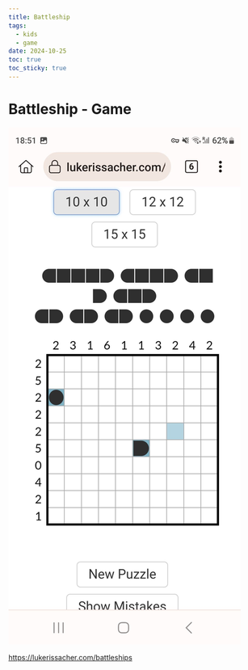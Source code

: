 ```yaml
---
title: Battleship
tags:
  - kids
  - game
date: 2024-10-25
toc: true
toc_sticky: true
---
```

# Battleship - Game

![](../_asset/2024-10-25-battleship_image_1.jpeg)

https://lukerissacher.com/battleships